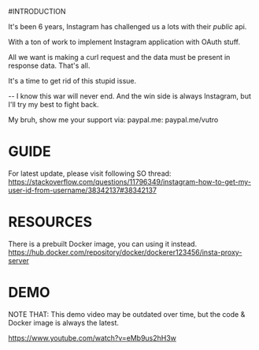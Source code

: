 #INTRODUCTION

It's been 6 years, Instagram has challenged us a lots with their *public* api.

With a ton of work to implement Instagram application with OAuth stuff.

All we want is making a curl request and the data must be present in response data. That's all.

It's a time to get rid of this stupid issue.


--
I know this war will never end. And the win side is always Instagram, but I'll try my best to fight back.

My bruh, show me your support via: paypal.me: paypal.me/vutro

# GUIDE

For latest update, please visit following SO thread:
https://stackoverflow.com/questions/11796349/instagram-how-to-get-my-user-id-from-username/38342137#38342137


# RESOURCES

There is a prebuilt Docker image, you can using it instead.
https://hub.docker.com/repository/docker/dockerer123456/insta-proxy-server


# DEMO

NOTE THAT: This demo video may be outdated over time, but the code & Docker image is always the latest.

https://www.youtube.com/watch?v=eMb9us2hH3w


